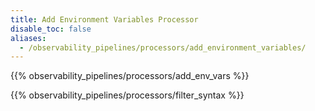 ```yaml
---
title: Add Environment Variables Processor
disable_toc: false
aliases:
  - /observability_pipelines/processors/add_environment_variables/
---
```


{{% observability_pipelines/processors/add_env_vars %}}

{{% observability_pipelines/processors/filter_syntax %}}
